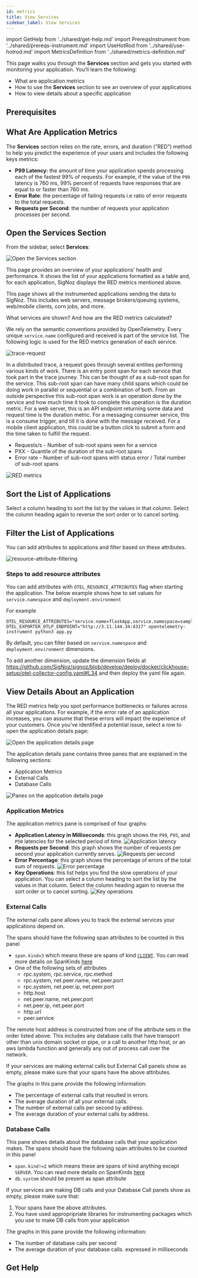 ```yaml
---
id: metrics
title: View Services
sidebar_label: View Services
---
```


import GetHelp from '../shared/get-help.md'
import PrereqsInstrument from '../shared/prereqs-instrument.md'
import UseHotRod from '../shared/use-hotrod.md'
import MetricsDefinition from '../shared/metrics-definition.md'

This page walks you through the **Services** section and gets you started with monitoring your application. You’ll learn the following:

- What are application metrics
- How to use the **Services** section to see an overview of your applications
- How to view details about a specific application

<UseHotRod />

## Prerequisites

<PrereqsInstrument />

## What Are Application Metrics

<MetricsDefinition />

The **Services** section relies on the rate, errors, and duration (”RED”) method to help you predict the experience of your users and includes the following keys metrics:

- **P99 Latency:** the amount of time your application spends processing each of the fastest 99% of requests. For example, if the value of the `P99` latency is 760 ms, 99% percent of requests have responses that are equal to or faster than 760 ms.
- **Error Rate**: the percentage of failing requests i.e ratio of error requests to the total requests.
- **Requests per Second**: the number of requests your application processes per second.

## Open the Services Section

From the sidebar, select **Services**:

![Open the Services section](/img/docs/open-services-v0.10.2.png)

This page provides an overview of your applications’ health and performance. It shows the list of your applications formatted as a table and, for each application, SigNoz displays the RED metrics mentioned above.

This page shows all the instrumented applications sending the data to SigNoz. This includes web servers, message brokers/queuing systems, web/mobile clients, corn jobs, and more.

What services are shown? And how are the RED metrics calculated?

We rely on the semantic conventions provided by OpenTelemetry. Every unique `service.name` configured and received is part of the service list. The following logic is used for the RED metrics generation of each service.

![trace-request](/img/docs/trace_request_shop.png)

In a distributed trace, a request goes through several entities performing various kinds of work. There is an entry point span for each service that took part in the trace journey. This can be thought of as a sub-root span for the service. This sub-root span can have many child spans which could be doing work in parallel or sequential or a combination of both. From an outside perspective this sub-root span work is an operation done by the service and how much time it took to complete this operation is the duration metric. For a web server, this is an API endpoint returning some data and request time is the duration metric. For a messaging consumer service, this is a consume trigger, and till it is done with the message received. For a mobile client application, this could be a button click to submit a form and the time taken to fulfill the request.

- Requests/s - Number of sub-root spans seen for a service
- PXX - Quantile of the duration of the sub-root spans
- Error rate - Number of sub-root spans with status error / Total number of sub-root spans


![RED metrics](/img/docs/open-services-v0.10.2.png)

## Sort the List of Applications

Select a column heading to sort the list by the values in that column. Select the column heading again to reverse the sort order or to cancel sorting.

## Filter the List of Applications

You can add attributes to applications and filter based on these attributes. 

![resource-attribute-filtering](/img/docs/resource-attribute-filtering.png)

### Steps to add resource attributes

You can add attributes with `OTEL_RESOURCE_ATTRIBUTES` flag when starting the application. The below example shows how to set values for `service.namespace` and `deployment.environment`

For example

```
OTEL_RESOURCE_ATTRIBUTES="service.name=flaskApp,service.namespace=sampleapps,deployment.environment=play" OTEL_EXPORTER_OTLP_ENDPOINT="http://3.11.144.34:4317" opentelemetry-instrument python3 app.py
```

By default, you can filter based on `service.namespace` and `deployment.environment` dimensions.

To add another dimension, update the dimension fields at https://github.com/SigNoz/signoz/blob/develop/deploy/docker/clickhouse-setup/otel-collector-config.yaml#L34
 and then deploy the yaml file again.

## View Details About an Application

The RED metrics help you spot performance bottlenecks or failures  across all your applications.  For example, if the error rate of an application increases, you can assume that these errors will impact the experience of your customers. Once you’ve identified a potential issue, select a row to open the application details page:

![Open the application details page](/img/docs/open-application-details-v0.10.2.png)

The application details pane contains three panes that are explained in the following sections:
- Application Metrics
- External Calls
- Database Calls

![Panes on the application details page](/img/docs/application-details-page-panes-v0.10.2.png)

### Application Metrics

The application metrics pane is comprised of four graphs:

- **Application Latency in Milliseconds**: this graph shows the `P99`, `P95`, and `P50` latencies for the selected period of time.
    ![Application latency](/img/docs/application-latency-v0.10.2.png)
- **Requests per Second**: this graph shows the number of requests per second your application currently serves.
    ![Requests per second](/img/docs/requests-per-second-v0.10.2.png)
- **Error Percentage**: this graph shows the percentage of errors of the total sum of requests.
    ![Error percentage](/img/docs/error-percentage-v0.10.2.png)
- **Key Operations**: this list helps you find the slow operations of your application. You can select a column heading to sort the list by the values in that column. Select the column heading again to reverse the sort order or to cancel sorting.
    ![Key operations](/img/docs/key-operations-v0.10.2.png)

### External Calls

The external calls pane allows you to track the external services your applications depend on.

The spans should have the following span attributes to be counted in this panel

- `span.kind=3` which means these are spans of kind [`CLIENT`](https://github.com/open-telemetry/opentelemetry-proto/blob/main/opentelemetry/proto/trace/v1/trace.proto#L139). You can read more details on SpanKinds [here](https://github.com/open-telemetry/opentelemetry-specification/blob/main/specification/trace/api.md#spankind)
- One of the following sets of attributes
    * rpc.system, rpc.service, rpc.method
    * rpc.system, net.peer.name, net.peer.port
    * rpc.system, net.peer.ip, net.peer.port
    * http.host
    * net.peer.name, net.peer.port
    * net.peer.ip, net.peer.port
    * http.url
    * peer.service

The remote host address is constructed from one of the attribute sets in the order listed above. This
includes any database calls that have transport other than unix domain socket or pipe, or a call to another http host, or an aws lambda function and generally any out of process call over the network.

If your services are making external calls but External Call panels show as empty, please make sure that your spans have the above attributes.

The graphs in this pane provide the following information:
- The percentage of external calls that resulted in errors.
- The average duration of all your external calls.
- The number of external calls per second by address.
- The average duration of your external calls by address.

### Database Calls

This pane shows details about the database calls that your application makes. The spans should have the following span attributes to be counted in this panel

- `span.kind!=2` which means these are spans of kind anything except `SERVER`. You can read more details on SpanKinds [here](https://github.com/open-telemetry/opentelemetry-specification/blob/main/specification/trace/api.md#spankind)
- `db.system` should be present as span attribute

If your services are making DB calls and your Database Call panels show as empty, please make sure that:
1. Your spans have the above attributes.
2. You have used appropripriate libraries for instrumenting packages which you use to make DB calls from your application

The graphs in this pane provide the following information:
- The number of database calls per second
- The average duration of your database calls. expressed in milliseconds

## Get Help

<GetHelp />
